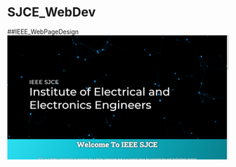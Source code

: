 # SJCE_WebDev
##IEEE_WebPageDesign
![Particle.js](https://github.com/rituraj735/SJCE_WebDev/blob/master/Screenshot%20(1116).png)

